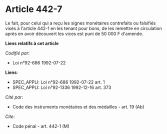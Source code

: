 # Article 442-7

Le fait, pour celui qui a reçu les signes monétaires contrefaits ou falsifiés visés à l'article 442-1 en les tenant pour
bons, de les remettre en circulation après en avoir découvert les vices est puni de 50 000 F d'amende.

**Liens relatifs à cet article**

_Codifié par_:

  - Loi n°92-686 1992-07-22

**Liens**:

  - SPEC_APPLI: Loi n°92-686 1992-07-22 art. 1
  - SPEC_APPLI: Loi n°92-1336 1992-12-16 art. 373

_Cité par_:

  - Code des instruments monétaires et des médailles - art. 19 (Ab)

_Cite_:

  - Code pénal - art. 442-1 (M)
